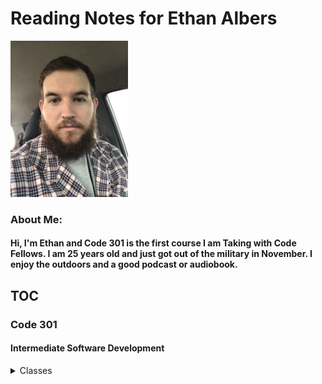 # Reading Notes for Ethan Albers

<img src="Headshot.jpeg" height=250px>

### About Me:

#### Hi, I'm Ethan and Code 301 is the first course I am Taking with Code Fellows. I am 25 years old and just got out of the military in November. I enjoy the outdoors and a good podcast or audiobook.

## TOC

### Code 301

#### Intermediate Software Development

<details close><summary>Classes</summary>

<a href="https://github.com/ekalbers/reading-notes/blob/main/301/class01.md">Class 01 - Intro to React and Components</a>
<br>
<a href="https://github.com/ekalbers/reading-notes/blob/main/301/class02.md">Class 02 - State and Props</a>
<br>
<a href="https://github.com/ekalbers/reading-notes/blob/main/301/class03.md">Class 03 - Passing Functions as Props</a>
<br>
<a href="https://github.com/ekalbers/reading-notes/blob/main/301/class04.md">Class 04 - React and Forms</a>
<br>
<a href="https://github.com/ekalbers/reading-notes/blob/main/301/class05.md">Class 05 - Putting it all together</a>
<br>



### Code 401

#### Advanced Software Development

<details close><summary>Classes</summary>

</details>

<br><br><br>

#### This is a compilation of reading notes from my code fellows courses

#### Helpful links for writing markdown [Markdown on Github](https://docs.github.com/en/get-started/writing-on-github/getting-started-with-writing-and-formatting-on-github/basic-writing-and-formatting-syntax)
